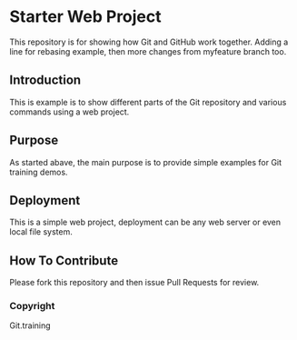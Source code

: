 # Starter Web Project

This repository is for showing how Git and GitHub work together. Adding a line for rebasing example, then more changes from myfeature 
branch too.

## Introduction

This is example is to show different parts of the Git repository and various commands using a web project. 

## Purpose

As started abave, the main purpose is to provide simple examples for Git training demos.

## Deployment
This is a simple web project, deployment can be any web server or even local file system.

## How To Contribute

Please fork this repository and then issue Pull Requests for review.

### Copyright

Git.training